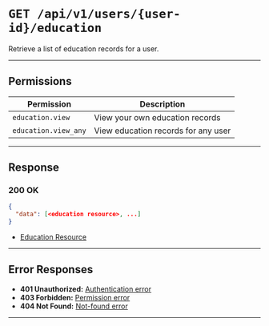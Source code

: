 # `GET /api/v1/users/{user-id}/education`

Retrieve a list of education records for a user.


---

## Permissions
| Permission           | Description                                 |
|----------------------|---------------------------------------------|
| `education.view`     | View your own education records             |
| `education.view_any` | View education records for any user         |

---

## Response

### 200 OK
```json
{
  "data": [<education resource>, ...]
}
```
- [Education Resource](education_resource.md)

---

## Error Responses
- **401 Unauthorized:** [Authentication error](../../_globals/authentication-errors.md)
- **403 Forbidden:** [Permission error](../../_globals/permission-errors.md)
- **404 Not Found:** [Not-found error](../../_globals/not-found-errors.md)

---
